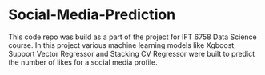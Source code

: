 # Social-Media-Prediction

This code repo was build as a part of the project for IFT 6758 Data Science course. In this project various machine learning models like Xgboost, Support Vector Regressor and Stacking CV Regressor were built to predict the number of likes for a social media profile.
